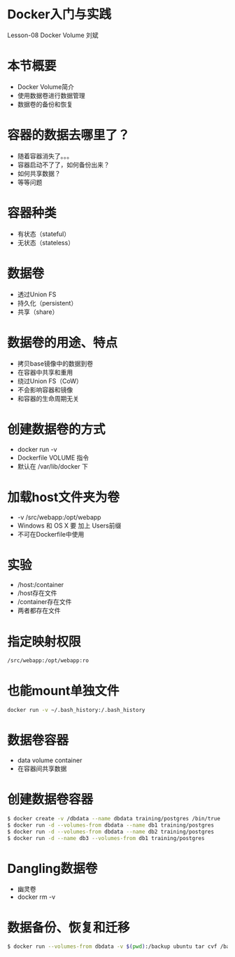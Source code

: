 # Docker入门与实践

Lesson-08 Docker Volume
刘斌

# 本节概要

- Docker Volume简介
- 使用数据卷进行数据管理
- 数据卷的备份和恢复

# 容器的数据去哪里了？

- 随着容器消失了。。。
- 容器启动不了了，如何备份出来？
- 如何共享数据？
- 等等问题

# 容器种类

- 有状态（stateful）
- 无状态（stateless）

# 数据卷

- 透过Union FS
- 持久化（persistent）
- 共享（share）

# 数据卷的用途、特点

- 拷贝base镜像中的数据到卷
- 在容器中共享和重用
- 绕过Union FS（CoW）
- 不会影响容器和镜像
- 和容器的生命周期无关

# 创建数据卷的方式

- docker run -v
- Dockerfile VOLUME 指令
- 默认在 /var/lib/docker 下

# 加载host文件夹为卷

- -v /src/webapp:/opt/webapp
- Windows 和 OS X 要 加上 Users前缀
- 不可在Dockerfile中使用

# 实验

- /host:/container
- /host存在文件
- /container存在文件
- 两者都存在文件


# 指定映射权限

```bash
/src/webapp:/opt/webapp:ro
```

# 也能mount单独文件

```bash
docker run -v ~/.bash_history:/.bash_history
```

# 数据卷容器

- data volume container
- 在容器间共享数据

# 创建数据卷容器

```bash
$ docker create -v /dbdata --name dbdata training/postgres /bin/true
$ docker run -d --volumes-from dbdata --name db1 training/postgres
$ docker run -d --volumes-from dbdata --name db2 training/postgres
$ docker run -d --name db3 --volumes-from db1 training/postgres
```


# Dangling数据卷

- 幽灵卷
- docker rm -v

# 数据备份、恢复和迁移

```bash
$ docker run --volumes-from dbdata -v $(pwd):/backup ubuntu tar cvf /backup/backup.tar /dbdata
```


